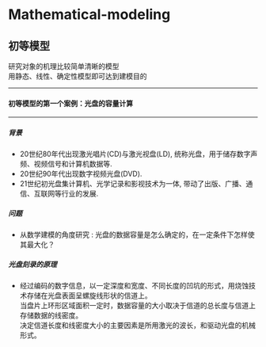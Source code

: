 # Mathematical-modeling

## 初等模型
研究对象的机理比较简单清晰的模型 <br>
用静态、线性、确定性模型即可达到建模目的
- - -
#### 初等模型的第一个案例：光盘的容量计算
***
##### 背景
- 20世纪80年代出现激光唱片(CD)与激光视盘(LD), 统称光盘，用于储存数字声频、视频信号和计算机数据等. 
- 20世纪90年代出现数字视频光盘(DVD). 
- 21世纪初光盘集计算机、光学记录和影视技术为一体, 带动了出版、广播、通信、互联网等行业的发展. 

##### 问题
- 从数学建模的角度研究 : 光盘的数据容量是怎么确定的，在一定条件下怎样使其最大化？

##### 光盘刻录的原理
- 经过编码的数字信息，以一定深度和宽度、不同长度的凹坑的形式，用烧蚀技术存储在光盘表面呈螺旋线形状的信道上。<br>
当盘片上环形区域面积一定时，数据容量的大小取决于信道的总长度与信道上存储数据的线密度。<br>
决定信道长度和线密度大小的主要因素是所用激光的波长，和驱动光盘的机械形式。

